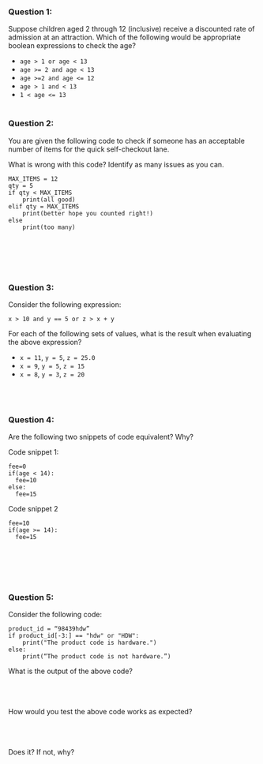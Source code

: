### Question 1:
Suppose children aged 2 through 12 (inclusive) receive a discounted
rate of admission at an attraction.
Which of the following would be appropriate boolean expressions to check the age?


* `age > 1 or age < 13`
* `age >= 2 and age < 13`
* `age >=2 and age <= 12`
* `age > 1 and < 13`
* `1 < age <= 13`
<br><br>


### Question 2:
You are given the following code to check if someone
has an acceptable number of items for the quick self-checkout lane.

What is wrong with this code?  Identify as many issues as you can.

```
MAX_ITEMS = 12
qty = 5
if qty < MAX_ITEMS
    print(all good)
elif qty = MAX_ITEMS
    print(better hope you counted right!)
else
    print(too many)
```
<br><br><br><br>

### Question 3:

Consider the following expression:
```
x > 10 and y == 5 or z > x + y
```

For each of the following sets of values, what is the result
when evaluating the above expression?
* `x = 11`, `y = 5`, `z = 25.0`
* `x = 9`, `y = 5`, `z = 15`
* `x = 8`, `y = 3`, `z = 20`
<br><br><br><br>

### Question 4:
Are the following two snippets of code equivalent?  Why?

Code snippet 1:
```
fee=0
if(age < 14):
  fee=10
else:
  fee=15
```

Code snippet 2
```
fee=10
if(age >= 14):
  fee=15
```
<br><br><br><br>


### Question 5:
Consider the following code:
```
product_id = “98439hdw”
if product_id[-3:] == "hdw" or "HDW":
    print("The product code is hardware.")
else:
	print(“The product code is not hardware.”)
```

What is the output of the above code?
<br><br><br><br>



How would you test the above code works as expected?
<br><br><br><br>




Does it?  If not, why?
<br><br><br><br>

